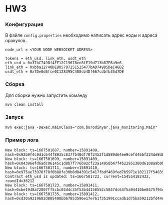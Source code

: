 #  HW3


### Конфигурация

В файле `config.properties` необходимо написать адрес ноды и адреса оракулов.

```
node_url = <YOUR NODE WEBSOCKET ADRESS> 

tokens = eth_usd, link_eth, usdt_eth
eth_usd = 0x37bC7498f4FF12C19678ee8fE19d713b87F6a9e6
link_eth = 0xbba12740DE905707251525477bAD74985DeC46D2
usdt_eth = 0x7De0d6fce0C128395C488cb4Df667cdbfb35d7DE 
```

### Cборка

Для сборки нужно запустить команду

```
mvn clean install
```

### Запуск

```
mvn exec:java -Dexec.mainClass="com.borodinyar.java_monitoring.Main"
```

### Пример лога

```
New block: ts=1667501687, number=15891408, hash=0x92b9f4c9d1c644f8935c837fb40df70f2452f1d889d64ee9cefd46bf224de8db 
New block: ts=1667501699, number=15891409, hash=0x04396efd6adc06145c1d8b7f776b92cf23a14958b47f4b22951380d6108a9b0b 
New block: ts=1667501711, number=15891410, hash=0x975ae73976f78f0b88fe30b0d84391c5417fbdf469fed7b5971e102117f54839 
Contract eth_usd is updated: ts=1667501723, current=154554182432, roundId=36212 
New block: ts=1667501723, number=15891411, hash=0xbe1948a72807ff5cbc02d4c35f53b44158552c5847dc64f5a94410be8475f94c 
New block: ts=1667501735, number=15891412, hash=0xd30a9219682d805400bb67853596e17e761f351991ccadb1d75ba59212bfd44e 
```


